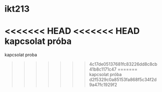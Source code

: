 # ikt213
<<<<<<< HEAD
<<<<<<< HEAD
kapcsolat próba
=======
kapcsolat proba
>>>>>>> 4c17de05137681fc83226dd8c8cb41b8c1171c47
=======
kapcsolat próba
>>>>>>> d2f5329c0a85153fa868f5c34f2d9a47fc1929f2
